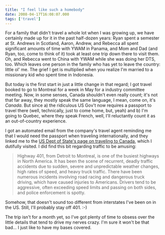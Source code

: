 ```yaml
---
title: "I feel like such a homebody"
date: 2008-04-17T16:08:07.000
tags: ['travel']
---
```


For a family that didn't travel a whole lot when I was growing up, we have certainly made up for it in the past half-dozen years: Ryan spent a semester at St. Andrews in Scotland, Aaron, Andrew, and Rebecca all spent significant amounts of time with YWAM in Panama, and Mom and Dad (and Ryan, too, come to think of it) took at least one trip down there to visit them. Oh, and Rebecca went to China with YWAM while she was doing her DTS, too. Which leaves one person in the family who has yet to leave the country: little ol' me. The grief I get is multiplied when you realize I'm married to a missionary kid who spent time in Indonesia.

But today is the first start in just a little change in that regard; I got travel booked to go to Montreal for a week in May for a industry committee meeting. Now, in some senses, Canada shouldn't even really count; it's not that far away, they mostly speak the same language, I mean, come on, it's _Canada_. But since a) the ridiculous US Gov't now requires a passport to travel there (well, technically, just to come home, but, yeah) and b) I'm going to Quebec, where they speak French, well, I'll reluctantly count it as an out-of-country experience.

I got an automated email from the company's travel agent reminding me that I would need the passport when traveling internationally, and they linked me to the [US Dept of State's page on traveling to Canada](http://travel.state.gov/travel/cis_pa_tw/cis/cis_1082.html), which I dutifully visited. I did find this bit regarding traffic to be amusing:

> Highway 401, from Detroit to Montreal, is one of the busiest highways in North America. It has been the scene of recurrent, deadly traffic accidents due to sudden, severe and unpredictable weather changes, high rates of speed, and heavy truck traffic. There have been numerous incidents involving road racing and dangerous truck driving, which have caused injuries to Americans. Drivers tend to be aggressive, often exceeding speed limits and passing on both sides, and police enforcement is spotty.

Somehow, that doesn't sound too different from interstates I've been on in the US. Still, I'll probably stay off 401. :-)

The trip isn't for a month yet, so I've got plenty of time to obsess over the little details that tend to drive my nerves crazy. I'm sure it won't be that bad... I just like to have my bases covered.
